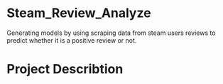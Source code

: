 # Steam_Review_Analyze
Generating models by using scraping data from steam users reviews to predict whether it is a positive review or not.



# Project Describtion

 

